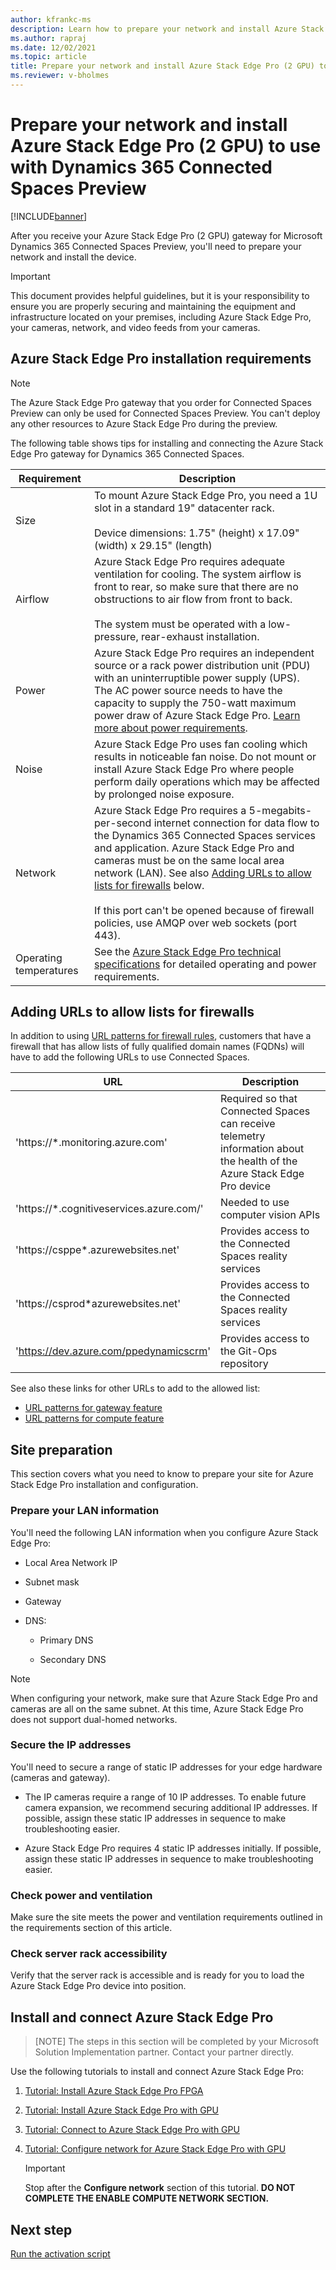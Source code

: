 ```yaml
---
author: kfrankc-ms
description: Learn how to prepare your network and install Azure Stack Edge Pro (2 GPU) to use with Dynamics 365 Connected Spaces Preview.
ms.author: rapraj
ms.date: 12/02/2021
ms.topic: article
title: Prepare your network and install Azure Stack Edge Pro (2 GPU) to use with Dynamics 365 Connected Spaces Preview
ms.reviewer: v-bholmes
--- 
```


# Prepare your network and install Azure Stack Edge Pro (2 GPU) to use with Dynamics 365 Connected Spaces Preview

[!INCLUDE[banner](includes/banner.md)]

After you receive your Azure Stack Edge Pro (2 GPU) gateway for Microsoft Dynamics 365 Connected Spaces Preview, you'll need to prepare your network and install the device. 

> [!IMPORTANT]
> This document provides helpful guidelines, but it is your responsibility to ensure you are properly securing and maintaining the equipment and infrastructure located on your premises, including Azure Stack Edge Pro, your cameras, network, and video feeds from your cameras.

## Azure Stack Edge Pro installation requirements	

> [!NOTE]
> The Azure Stack Edge Pro gateway that you order for Connected Spaces Preview can only be used for Connected Spaces Preview. You can't deploy any other resources to Azure Stack Edge Pro during the preview. 

The following table shows tips for installing and connecting the Azure Stack Edge Pro gateway for Dynamics 365 Connected Spaces.

|Requirement|Description|
|----------------|--------------------------------------------------------------------------------------------|
|Size|To mount Azure Stack Edge Pro, you need a 1U slot in a standard 19" datacenter rack.<br><br>Device dimensions: 1.75" (height) x 17.09" (width) x 29.15" (length)|
|Airflow|Azure Stack Edge Pro requires adequate ventilation for cooling. The system airflow is front to rear, so make sure that there are no obstructions to air flow from front to back.<br><br>The system must be operated with a low-pressure, rear-exhaust installation.|
|Power|Azure Stack Edge Pro requires an independent source or a rack power distribution unit (PDU) with an uninterruptible power supply (UPS). The AC power source needs to have the capacity to supply the 750-watt maximum power draw of Azure Stack Edge Pro. [Learn more about power requirements](/azure/databox-online/azure-stack-edge-technical-specifications-compliance#power-supply-unit-specifications).|
|Noise|Azure Stack Edge Pro uses fan cooling which results in noticeable fan noise. Do not mount or install Azure Stack Edge Pro where people perform daily operations which may be affected by prolonged noise exposure.|
|Network|Azure Stack Edge Pro requires a 5-megabits-per-second internet connection for data flow to the Dynamics 365 Connected Spaces services and application. Azure Stack Edge Pro and cameras must be on the same local area network (LAN). See also [Adding URLs to allow lists for firewalls](ase-install.md#adding-urls-to-allow-lists-for-firewalls) below.<br><br>If this port can't be opened because of firewall policies, use AMQP over web sockets (port 443).|
|Operating temperatures|See the [Azure Stack Edge Pro technical specifications](/azure/databox-online/azure-stack-edge-technical-specifications-compliance) for detailed operating and power requirements.|

## Adding URLs to allow lists for firewalls

In addition to using [URL patterns for firewall rules](https://docs.microsoft.com/azure/databox-online/azure-stack-edge-system-requirements#url-patterns-for-gateway-feature), customers that have a firewall that has allow lists of fully qualified domain names (FQDNs) will have to add the following URLs to use Connected Spaces.

|URL|Description|
|----------------------------------------------|-----------------------------------------------|
|'https://*.monitoring.azure.com'|Required so that Connected Spaces can receive telemetry information about the health of the Azure Stack Edge Pro device|
|'https://*.cognitiveservices.azure.com/'|Needed to use computer vision APIs|
|'https://csppe*.azurewebsites.net'|Provides access to the Connected Spaces reality services|
|'https://csprod*azurewebsites.net'|Provides access to the Connected Spaces reality services|
|'https://dev.azure.com/ppedynamicscrm'|Provides access to the Git-Ops repository|

See also these links for other URLs to add to the allowed list:

- [URL patterns for gateway feature](https://docs.microsoft.com/azure/databox-online/azure-stack-edge-gpu-system-requirements#url-patterns-for-gateway-feature)
- [URL patterns for compute feature](https://docs.microsoft.com/azure/databox-online/azure-stack-edge-gpu-system-requirements#url-patterns-for-compute-feature)

## Site preparation	
This section covers what you need to know to prepare your site for Azure Stack Edge Pro installation and configuration.

### Prepare your LAN information

You'll need the following LAN information when you configure Azure Stack Edge Pro:

- Local Area Network IP

- Subnet mask

- Gateway

- DNS:

   - Primary DNS

   - Secondary DNS

> [!NOTE]
> When configuring your network, make sure that Azure Stack Edge Pro and cameras are all on the same subnet. At this time, Azure Stack Edge Pro does not support dual-homed networks.

### Secure the IP addresses

You'll need to secure a range of static IP addresses for your edge hardware (cameras and gateway). 

- The IP cameras require a range of 10 IP addresses. To enable future camera expansion, we recommend securing additional IP addresses. If possible, assign these static IP addresses in sequence to make troubleshooting easier. 

- Azure Stack Edge Pro requires 4 static IP addresses initially. If possible, assign these static IP addresses in sequence to make troubleshooting easier. 

### Check power and ventilation 

Make sure the site meets the power and ventilation requirements outlined in the requirements section of this article. 

### Check server rack accessibility

Verify that the server rack is accessible and is ready for you to load the Azure Stack Edge Pro device into position.

## Install and connect Azure Stack Edge Pro	

> [NOTE] 
> The steps in this section will be completed by your Microsoft Solution Implementation partner. Contact your partner directly. 

Use the following tutorials to install and connect Azure Stack Edge Pro:

1. [Tutorial: Install Azure Stack Edge Pro FPGA](https://docs.microsoft.com/azure/databox-online/data-box-edge-deploy-install)

2. [Tutorial: Install Azure Stack Edge Pro with GPU](https://docs.microsoft.com/azure/databox-online/azure-stack-edge-gpu-deploy-install)

3. [Tutorial: Connect to Azure Stack Edge Pro with GPU](https://docs.microsoft.com/azure/databox-online/azure-stack-edge-gpu-deploy-connect)

4. [Tutorial: Configure network for Azure Stack Edge Pro with GPU](https://docs.microsoft.com/azure/databox-online/azure-stack-edge-gpu-deploy-configure-network-compute-web-proxy)

   > [!IMPORTANT]
   > Stop after the **Configure network** section of this tutorial. **DO NOT COMPLETE THE ENABLE COMPUTE NETWORK SECTION.**
    
## Next step

[Run the activation script]()
